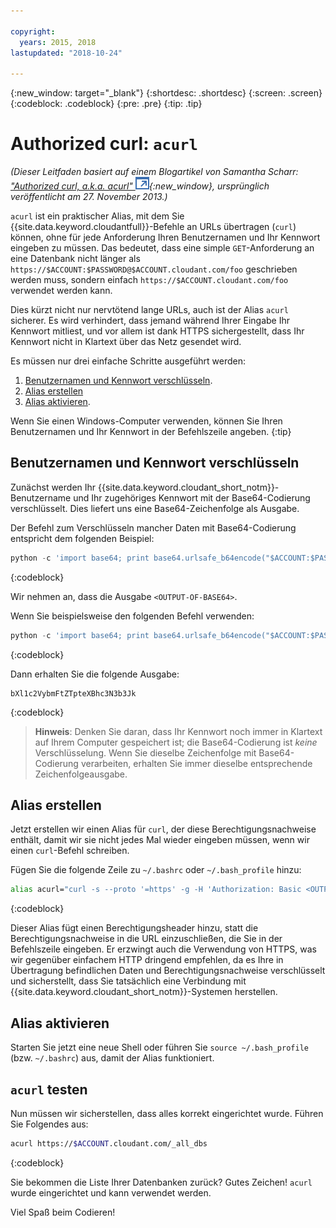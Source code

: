 ```yaml
---

copyright:
  years: 2015, 2018
lastupdated: "2018-10-24"

---
```


{:new_window: target="_blank"}
{:shortdesc: .shortdesc}
{:screen: .screen}
{:codeblock: .codeblock}
{:pre: .pre}
{:tip: .tip}

<!-- Acrolinx: 2017-05-10 -->

# Authorized curl: `acurl`

_(Dieser Leitfaden basiert auf einem Blogartikel von Samantha Scharr: [
"Authorized curl, a.k.a. acurl" ![Symbol für externen Link](../images/launch-glyph.svg "Symbol für externen Link")](https://cloudant.com/blog/authorized-curl-a-k-a-acurl/){:new_window},
ursprünglich veröffentlicht am 27. November 2013.)_

`acurl` ist ein praktischer Alias, mit dem Sie {{site.data.keyword.cloudantfull}}-Befehle an URLs
übertragen (`curl`) können, ohne für jede Anforderung Ihren Benutzernamen und Ihr Kennwort eingeben zu müssen.
Das bedeutet, dass eine simple `GET`-Anforderung an eine Datenbank nicht länger als
`https://$ACCOUNT:$PASSWORD@$ACCOUNT.cloudant.com/foo` geschrieben werden muss,
sondern einfach `https://$ACCOUNT.cloudant.com/foo` verwendet werden kann.

Dies kürzt nicht nur nervtötend lange URLs, auch ist der Alias `acurl` sicherer.
Es wird verhindert, dass jemand während Ihrer Eingabe Ihr Kennwort mitliest, und vor allem ist dank HTTPS sichergestellt, dass Ihr Kennwort nicht in Klartext über das Netz gesendet wird.

Es müssen nur drei einfache Schritte ausgeführt werden:

1.	[Benutzernamen und Kennwort verschlüsseln](#encode-username-and-password).
2.	[Alias erstellen](#create-an-alias)
3.	[Alias aktivieren](#activate-the-alias).

Wenn Sie einen Windows-Computer verwenden, können Sie Ihren Benutzernamen und Ihr Kennwort in der Befehlszeile angeben.
{:tip}

## Benutzernamen und Kennwort verschlüsseln

Zunächst werden Ihr {{site.data.keyword.cloudant_short_notm}}-Benutzername und Ihr zugehöriges Kennwort mit der Base64-Codierung verschlüsselt.
Dies liefert uns eine Base64-Zeichenfolge als Ausgabe.

Der Befehl zum Verschlüsseln mancher Daten mit Base64-Codierung entspricht dem folgenden Beispiel:

```python
python -c 'import base64; print base64.urlsafe_b64encode("$ACCOUNT:$PASSWORD")'
```
{:codeblock}

Wir nehmen an, dass die Ausgabe `<OUTPUT-OF-BASE64>`.

Wenn Sie beispielsweise den folgenden Befehl verwenden:

```python
python -c 'import base64; print base64.urlsafe_b64encode("$ACCOUNT:$PASSWORD")'
```
{:codeblock}

Dann erhalten Sie die folgende Ausgabe:

```
bXl1c2VybmFtZTpteXBhc3N3b3Jk
```
{:codeblock}

>	**Hinweis**: Denken Sie daran, dass Ihr Kennwort noch immer in Klartext auf Ihrem Computer gespeichert ist;
	die Base64-Codierung ist _keine_ Verschlüsselung.
	Wenn Sie dieselbe Zeichenfolge mit Base64-Codierung verarbeiten,
	erhalten Sie immer dieselbe entsprechende Zeichenfolgeausgabe.

## Alias erstellen

Jetzt erstellen wir einen Alias für `curl`, der diese Berechtigungsnachweise enthält, damit wir sie nicht jedes Mal wieder eingeben müssen,
wenn wir einen `curl`-Befehl schreiben.

Fügen Sie die folgende Zeile zu `~/.bashrc` oder `~/.bash_profile` hinzu:

```sh
alias acurl="curl -s --proto '=https' -g -H 'Authorization: Basic <OUTPUT-OF-BASE64>'"
```
{:codeblock}

Dieser Alias fügt einen Berechtigungsheader hinzu, statt die Berechtigungsnachweise in die URL einzuschließen, die Sie in der Befehlszeile eingeben.
Er erzwingt auch die Verwendung von HTTPS, was wir gegenüber einfachem HTTP dringend empfehlen, da es Ihre in Übertragung
befindlichen Daten und Berechtigungsnachweise verschlüsselt und sicherstellt, dass Sie tatsächlich eine Verbindung mit
{{site.data.keyword.cloudant_short_notm}}-Systemen herstellen.

## Alias aktivieren

Starten Sie jetzt eine neue Shell oder führen Sie `source ~/.bash_profile` (bzw. `~/.bashrc`) aus, damit der Alias funktioniert.

## `acurl` testen

Nun müssen wir sicherstellen, dass alles korrekt eingerichtet wurde.
Führen Sie Folgendes aus:

```sh
acurl https://$ACCOUNT.cloudant.com/_all_dbs
```
{:codeblock}

Sie bekommen die Liste Ihrer Datenbanken zurück? Gutes Zeichen!
`acurl` wurde eingerichtet und kann verwendet werden.

Viel Spaß beim Codieren!
